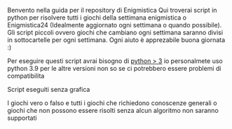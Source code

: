 Benvento nella guida per il repository di Enigmistica 
Qui troverai script in python per risolvere tutti i giochi della settimana enigmistica o Enigmistica24
(Idealmente aggiornato ogni settimana o quando possibile). Gli script piccoli ovvero giochi che cambiano ogni settimana saranno divisi in sottocartelle per ogni settimana. 
Ogni aiuto è apprezabile buona giornata :)




Per eseguire questi script avrai bisogno di [python > 3](https://www.python.org/downloads/release/python-391/)  io personalmete uso python 3.9  per le altre versioni 
non so se ci potrebbero essere problemi di compatibilita


Script eseguiti senza grafica 


I giochi vero o falso e tutti i giochi che richiedono conoscenze generali o giochi che non possono essere risolti senza alcun algoritmo non saranno supportati
